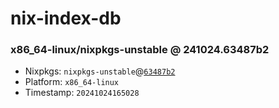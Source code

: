 # nix-index-db
### x86_64-linux/nixpkgs-unstable @ 241024.63487b2
- Nixpkgs: `nixpkgs-unstable`@[`63487b2`](https://github.com/NixOS/nixpkgs/commit/63487b2f26fa065cfeeaa47dddb08e2856ba53e8)
- Platform: `x86_64-linux`
- Timestamp: `20241024165028`
